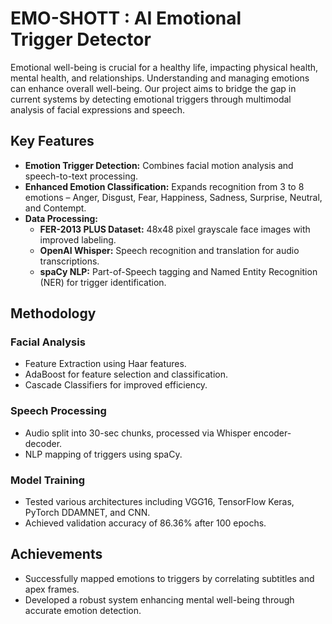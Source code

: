 # EMO-SHOTT : AI Emotional Trigger Detector


Emotional well-being is crucial for a healthy life, impacting physical health, mental health, and relationships. Understanding and managing emotions can enhance overall well-being. Our project aims to bridge the gap in current systems by detecting emotional triggers through multimodal analysis of facial expressions and speech.

## Key Features

- **Emotion Trigger Detection:** Combines facial motion analysis and speech-to-text processing.
- **Enhanced Emotion Classification:** Expands recognition from 3 to 8 emotions – Anger, Disgust, Fear, Happiness, Sadness, Surprise, Neutral, and Contempt.
- **Data Processing:**
  - **FER-2013 PLUS Dataset:** 48x48 pixel grayscale face images with improved labeling.
  - **OpenAI Whisper:** Speech recognition and translation for audio transcriptions.
  - **spaCy NLP:** Part-of-Speech tagging and Named Entity Recognition (NER) for trigger identification.

## Methodology

### Facial Analysis

- Feature Extraction using Haar features.
- AdaBoost for feature selection and classification.
- Cascade Classifiers for improved efficiency.

### Speech Processing

- Audio split into 30-sec chunks, processed via Whisper encoder-decoder.
- NLP mapping of triggers using spaCy.

### Model Training

- Tested various architectures including VGG16, TensorFlow Keras, PyTorch DDAMNET, and CNN.
- Achieved validation accuracy of 86.36% after 100 epochs.

## Achievements

- Successfully mapped emotions to triggers by correlating subtitles and apex frames.
- Developed a robust system enhancing mental well-being through accurate emotion detection.

